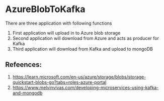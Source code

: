 # AzureBlobToKafka

There are three application with following functions
1. First application will upload in to Azure blob storage
2. Second application will download from Azure and acts as producer for Kafka
3. Third application will download from Kafka and upload to mongoDB

## Refeences:
1. https://learn.microsoft.com/en-us/azure/storage/blobs/storage-quickstart-blobs-go?tabs=roles-azure-portal
2. https://www.melvinvivas.com/developing-microservices-using-kafka-and-mongodb
